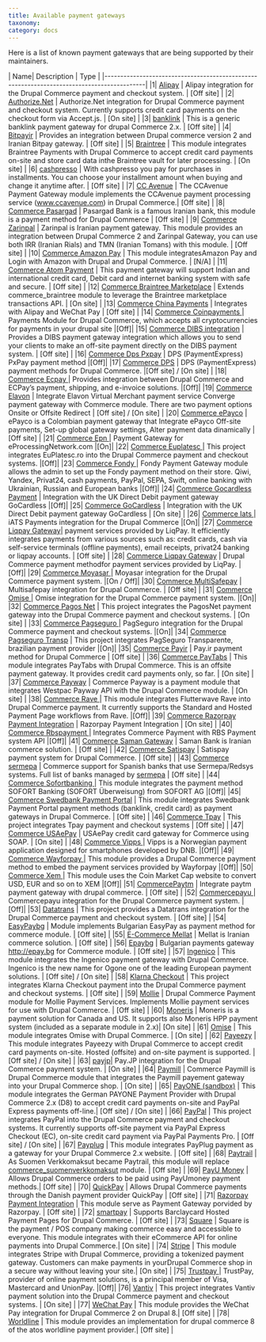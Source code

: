 ```yaml
---
title: Available payment gateways
taxonomy:
category: docs
---
```


Here is a list of known payment gateways that are being supported by their maintainers.

| Name| Description | Type |
|-------------------------------------------------------------------------------------------|
|1| [Alipay] | Alipay integration for the Drupal Commerce payment and checkout system. | [Off site] |
|2| [Authorize.Net] | Authorize.Net integration for Drupal Commerce payment and checkout system. Currently supports credit card payments on the checkout form via Accept.js. |	[On site] |
|3| [banklink] | This is a generic banklink payment gateway for drupal Commerce 2.x. | [Off site] |
|4| [Bitpayir] | Provides an integration between Drupal commerce version 2 and Iranian Bitpay gateway. | [Off site] |
|5| [Braintree] | This module integrates Braintree Payments with Drupal Commerce to accept credit card payments on-site and store card data inthe Braintree vault for later processing. |	[On site] |
|6| [cashpresso] | With cashpresso you pay for purchases in installments. You can choose your installment amount when buying and change it anytime after. |	[Off site] |
|7| [CC Avenue] | The CCAvenue Payment Gateway module implements the CCAvenue payment processing service (www.ccavenue.com) in Drupal Commerce.| [Off site] |
|8| [Commerce Pasargad] 	 | Pasargad Bank is a famous Iranian bank, this module is a payment method for Drupal Commerce	| [Off site] |
|9| [Commerce Zarinpal] 	 | Zarinpal is Iranian payment gateway. This module provides an integration between Drupal Commerce 2 and Zarinpal Gateway, you can use both IRR (Iranian Rials) and TMN (Iranian Tomans) with this module.	| [Off site] |
|10| [Commerce Amazon Pay] 	 | This module integratesAmazon Pay and Login with Amazon with Drupal and Drupal Commerce.	| [N/A] |
|11| [Commerce Atom Payment] | This payment gateway will support Indian and international credit card, Debit card and internet banking system with safe and secure.	| [Off site] |
|12| [Commerce Braintree Marketplace] |	Extends commerce_braintree module to leverage the Braintree marketplace transactions API.	| [On site] |
|13| [Commerce China Payments] |	Integrates with Alipay and WeChat Pay			| [Off site] |
|14| [Commerce Coinpayments ] |	Payments Module for Drupal Commerce, which accepts all cryptocurrencies for payments in your drupal site	|[Off]|
|15| [Commerce DIBS integration] |	Provides a DIBS payment gateway integration which allows you to send your clients to make an off-site payment directly on the DIBS payment system.		| [Off site] |
|16| [Commerce Dps Pxpay] |	DPS (PaymentExpress) PxPay payment method	|[Off]|
|17| [Commerce DPS] 			 |	DPS (PaymentExpress) payment methods for Drupal Commerce.	|[Off site] / [On site] |
|18| [Commerce Ecpay ] |	Provides integration between Drupal Commerce and ECPay’s payment, shipping, and e-invoice solutions.	|[Off]|
|19| [Commerce Elavon]		 |	Integrate Elavon Virtual Merchant payment service Converge payment gateway with Commerce module. There are two payment options Onsite or Offsite Redirect	|	[Off site] / [On site] |
|20| [Commerce ePayco]		|	ePayco is a Colombian payment gateway that Integrate ePayco Off-site payments, Set-up global gateway settings, Alter payment data dinamically	|	[Off site] |
|21| [Commerce Epn ] |		Payment Gateway for eProcessingNetwork.com	|[On]|
|22| [Commerce Euplatesc ] |	This project integrates EuPlatesc.ro into the Drupal Commerce payment and checkout systems.	|[Off]|
|23| [Commerce Fondy ] |	Fondy Payment Gateway module allows the admin to set up the Fondy payment method on their store. Qiwi, Yandex, Privat24, cash payments, PayPal, SEPA, Swift, online banking with Ukrainian, Russian and European banks	|[Off]|
|24| [Commerce Gocardless Payment] |	Integration with the UK Direct Debit payment gateway GoCardless	|[Off]|
|25| [Commerce GoCardless] 	|	Integration with the UK Direct Debit payment gateway GoCardless	|	[On site] |
|26| [Commerce Iats ] |	iATS Payments integration for the Drupal Commerce 	|[On]|
|27| [Commerce Liqpay Gateway]|	payment services provided by LiqPay. It efficiently integrates payments from various sources such as: credit cards, cash via self-service terminals (offline payments), email receipts, privat24 banking or liqpay accounts.	|	[Off site] |
|28| [Commerce Liqpay Gateway] |	Drupal Commerce payment methodfor payment services provided by LiqPay.	|[Off]|
|29| [Commerce Moyasar ] |	 Moyasar integration for the Drupal Commerce payment system.		|[On / Off]|
|30| [Commerce MultiSafepay] |	Multisafepay integration for Drupal Commerce.	|	[Off site] |
|31| [Commerce Omise ] |	Omise integration for the Drupal Commerce payment system.	|[On]|
|32| [Commerce Pagos Net] 	|	This project integrates the PagosNet payment gateway into the Drupal Commerce payment and checkout systems.	|	[On site] |
|33| [Commerce Pagseguro ] |	PagSeguro integration for the Drupal Commerce payment and checkout systems.	|[On]|
|34| [Commerce Pagseguro Transp] |	This project integrates PagSeguro Transparente, brazilian payment provider		|[On]|
|35| [Commerce Payir] 		|	Pay.ir payment method for Drupal Commerce	|	[Off site] |
|36| [Commerce PayTabs] 	|	This module integrates PayTabs with Drupal Commerce. This is an offsite payment gateway. It provides credit card payments only, so far.	|		[On site] |
|37| [Commerce Payway] 		|	Commerce Payway is a payment module that integrates Westpac Payway API with the Drupal Commerce module.	|	[On site] |
|38| [Commerce Rave ] |	This module integrates Flutterwave Rave into Drupal Commerce payment. It currently supports the Standard and Hosted Payment Page workflows from Rave.	|[Off]|
|39| [Commerce Razorpay Payment Integration] |	 Razorpay Payment Integration |	[On site] |
|40| [Commerce Rbspayment ] |	Integrates Commerce Payment with RBS Payment system API	|[Off]|
|41| [Commerce Saman Gateway] |	Saman Bank is Iranian commerce solution.	|	[Off site] |
|42| [Commerce Satispay] 	|	Satispay payment system for Drupal Commerce.	|		[Off site] |
|43| [Commerce sermepa] | Commerce support for Spanish banks that use Sermepa/Redsys systems. Full list of banks managed by [sermepa] |	[Off site] |
|44| [Commerce Sofortbanking ] |	This module integrates the payment method SOFORT Banking (SOFORT Überweisung) from SOFORT AG	|[Off]|
|45| [Commerce Swedbank Payment Portal] |	This module integrates Swedbank Payment Portal payment methods (banklink, credit card) as payment gateways in Drupal Commerce.	|	[Off site] |
|46| [Commerce Tpay] 		|	This project integrates Tpay payment and checkout systems	|	[Off site] |
|47| [Commerce USAePay] 	|	USAePay credit card gateway for Commerce using SOAP.	|	[On site] |
|48| [Commerce Vipps ] |	Vipps is a Norwegian payment application designed for smartphones developed by DNB.		|[Off]|
|49| [Commerce Wayforpay ] |	This module provides a Drupal Commerce payment method to embed the payment services provided by Wayforpay	|[Off]|
|50| [Commerce Xem ] |	This module uses the Coin Market Cap website to convert USD, EUR and so on to XEM		|[Off]|
|51| [CommercePaytm] | Integrate paytm payment gateway with drupal commerce. |	[Off site] |
|52| [Commercepayu ] |	 Commercepayu integration for the Drupal Commerce payment system.		|[Off]|
|53| [Datatrans] | This project provides a Datatrans integration for the Drupal Commerce payment and checkout system. | [Off site] |
|54| [EasyPaybg] | Module implements Bulgarian EasyPay as payment method for commerce module. | [Off site] |
|55| [E-Commerce Mellat] 	|	Mellat is Iranian commerce solution.	|	[Off site] |
|56| [Epaybg] | Bulgarian payments gateway http://epay.bg for Commerce module. |	[Off site] |
|57| [Ingenico] | This module integrates the Ingenico payment gateway with Drupal Commerce. Ingenico is the new name for Ogone one of the leading European payment solutions. | [Off site] / [On site] |
|58| [Klarna Checkout] | This project integrates Klarna Checkout payment into the Drupal Commerce payment and checkout systems. |	[Off site] |
|59| [Mollie] | Drupal Commerce Payment module for Mollie Payment Services. Implements Mollie payment services for use with Drupal Commerce. | [Off site] |
|60| [Moneris] | Moneris is a payment solution for Canada and US. It supports also Moneris HPP payment system (included as a separate module in 2.x)| [On site] |
|61| [Omise] | This module integrates Omise with Drupal Commerce. | [On site] |
|62| [Payeezy] | This module integrates Payeezy with Drupal Commerce to accept credit card payments on-site. Hosted (offsite) and on-site payment is supported. |	[Off site] / [On site] |
|63| [payjp]| Pay.JP integration for the Drupal Commerce payment system. | [On site] |
|64| [Paymill] | Commerce Paymill is Drupal Commerce module that integrates the Paymill payement gateway into your Drupal Commerce shop. | [On site] |
|65| [PayONE (sandbox)] | This module integrates the German PAYONE Payment Provider with Drupal Commerce 2.x (D8) to accept credit card payments on-site and PayPal Express payments off-line.| [Off site] / [On site] |
|66| [PayPal] | This project integrates PayPal into the Drupal Commerce payment and checkout systems. It currently supports off-site payment via PayPal Express Checkout (EC), on-site credit card payment via PayPal Payments Pro. |	[Off site] / [On site] |
|67| [Payplug] | This module integrates PayPlug payment as a gateway for your Drupal Commerce 2.x website. |	[Off site] |
|68| [Paytrail] | As Suomen Verkkomaksut became Paytrail, this module will replace [commerce_suomenverkkomaksut] module. | [Off site] |
|69| [PayU Money] | Allows Drupal Commerce orders to be paid using PayUmoney payment methods.|	[Off site] |
|70| [QuickPay] | Allows Drupal Commerce payments through the Danish payment provider QuickPay |	[Off site] |
|71| [Razorpay Payment Integration] | This module serve as Payment Gateway porvided by Razorpay. |	[Off site] |
|72| [smartpay] | Supports Barclaycard Hosted Payment Pages for Drupal Commerce. |	[Off site] |
|73| [Square] | Square is the payment / POS company making commerce easy and accessible to everyone. This module integrates with their eCommerce API for online payments into Drupal Commerce.|	[On site] |
|74| [Stripe] | This module integrates Stripe with Drupal Commerce, providing a tokenized payment gateway. Customers can make payments in yourDrupal Commerce shop in a secure way without leaving your site.| [On site] |
|75| [Trustpay ] |	TrustPay, provider of online payment solutions, is a principal member of Visa, Mastercard and UnionPay.	|[Off]|
|76| [Vantiv] | This project integrates Vantiv payment solution into the Drupal Commerce payment and checkout systems. |	[On site] |
|77| [WeChat Pay] | This module provides the WeChat Pay integration for Drupal Commerce 2 on Drupal 8.|	[Off site] |
|78| [Worldline] | This module provides an implementation for drupal commerce 8 of the atos worldline payment provider.| [Off site] |





[QuickPay]: https://www.drupal.org/project/commerce_quickpay_gateway
[Braintree]: https://www.drupal.org/project/commerce_braintree
[PayPal]: https://www.drupal.org/project/commerce_paypal
[Stripe]: https://www.drupal.org/project/commerce_stripe
[Authorize.Net]: https://www.drupal.org/project/commerce_authnet
[Vantiv]: https://www.drupal.org/project/commerce_vantiv
[Square]: https://www.drupal.org/project/commerce_square
[Paymill]: https://www.drupal.org/project/commerce_paymill
[Ingenico]: https://www.drupal.org/project/commerce_ingenico
[Paytrail]: https://www.drupal.org/project/commerce_paytrail
[Payplug]: https://www.drupal.org/project/commerce_payplug
[PayU Money]: https://www.drupal.org/project/commerce_payumoney
[CC Avenue]: https://www.drupal.org/project/commerce_ccavenue
[Alipay]: https://www.drupal.org/project/commerce_alipay
[WeChat Pay]: https://www.drupal.org/project/commerce_wechat_pay
[Worldline]: https://www.drupal.org/project/commerce_worldline
[Datatrans]: https://www.drupal.org/project/commerce_datatrans
[EasyPaybg]: https://www.drupal.org/project/commerce_easyPaybg
[Epaybg]: https://www.drupal.org/project/commerce_epaybg
[Mollie]: https://www.drupal.org/project/commerce_mollie
[Moneris]: https://www.drupal.org/project/commerce_moneris
[smartpay]: https://www.drupal.org/project/commerce_smartpay
[payjp]: https://www.drupal.org/project/commerce_payjp
[banklink]: https://www.drupal.org/project/commerce_banklink
[Razorpay Payment Integration]: https://www.drupal.org/project/commerce_razorpay
[CommercePaytm]: https://www.drupal.org/project/commercepaytm
[Commerce sermepa]: https://www.drupal.org/project/commerce_sermepa
[Bitpayir]: https://www.drupal.org/project/commerce_bitpayir
[PayONE (sandbox)]: https://www.drupal.org/sandbox/mitrpaka/2849906
[Klarna Checkout]: https://www.drupal.org/project/commerce_klarna_checkout
[commerce_suomenverkkomaksut]: https://drupal.org/project/commerce_suomenverkkomaksut
[sermepa]: www.redsys.es/wps/portal/redsys/publica/acercade/nuestrosSocios
[Payeezy]: https://www.drupal.org/project/commerce_payeezy
[Omise]: https://www.drupal.org/project/commerce_omise

[Commerce  Pasargad]: https://www.drupal.org/project/commerce_pasargad
[Commerce  Zarinpal]: https://www.drupal.org/project/commerce_zarinpal
[Commerce Amazon Pay]: https://www.drupal.org/project/commerce_amazon_lpa
[Commerce Atom Payment]: https://www.drupal.org/project/commerce_atom_payment
[Commerce Braintree Marketplace]: https://www.drupal.org/project/commerce_braintree_marketplace
[Commerce China Payments]: https://www.drupal.org/project/commerce_cnpay
[Commerce DIBS integration]: https://www.drupal.org/project/commerce_dibs
[Commerce DPS]: https://www.drupal.org/project/commerce_dps
[Commerce Elavon]: https://www.drupal.org/project/commerce_elavon
[Commerce ePayco]: https://www.drupal.org/project/commerce_epayco
[Commerce GoCardless]: https://www.drupal.org/project/commerce_gocardless
[Commerce Liqpay Gateway]: https://www.drupal.org/project/commerce_liqpay_gateway
[Commerce MultiSafepay]: https://www.drupal.org/project/commerce_multisafepay
[Commerce Pagos Net]: https://www.drupal.org/project/commerce_pagos_net
[Commerce Payir]: https://www.drupal.org/project/commerce_payir
[Commerce PayTabs]: https://www.drupal.org/project/commerce_paytabs
[Commerce Payway]: https://www.drupal.org/project/commerce_payway
[Commerce Razorpay Payment Integration]: https://www.drupal.org/project/commerce_razorpay
[Commerce Saman Gateway]: https://www.drupal.org/project/ms_commerce_saman
[Commerce Satispay]: https://www.drupal.org/project/commerce_satispay
[Commerce Swedbank Payment Portal]: https://www.drupal.org/project/commerce_payment_spp
[Commerce Tpay]: https://www.drupal.org/project/commerce_tpay
[Commerce USAePay]: https://www.drupal.org/project/commerce_usaepay
[E-Commerce Mellat]: https://www.drupal.org/project/mellat_gateway
[cashpresso]: https://www.drupal.org/project/commerce_cashpresso



[Commerce Coinpayments ]: https://www.drupal.org/project/commerce_coinpayments
[Commerce Dps Pxpay]: https://www.drupal.org/project/commerce_dps_pxpay
[Commerce Ecpay ]: https://www.drupal.org/project/commerce_ecpay
[Commerce Epn ]: https://www.drupal.org/project/commerce_epn
[Commerce Euplatesc ]: https://www.drupal.org/project/commerce_euplatesc
[Commerce Gocardless Payment]: https://www.drupal.org/project/commerce_gocardless_payment
[Commerce Iats ]: https://www.drupal.org/project/commerce_iats
[Commerce Liqpay Gateway]: https://www.drupal.org/project/commerce_liqpay_gateway
[Commerce Moyasar ]: https://www.drupal.org/project/commerce_moyasar
[Commerce Omise ]: https://www.drupal.org/project/commerce_omise
[Commerce Pagseguro ]: https://www.drupal.org/project/commerce_pagseguro
[Commerce Pagseguro Transp]: https://www.drupal.org/project/commerce_pagseguro_transp
[Commerce Rave ]: https://www.drupal.org/project/commerce_rave
[Commerce Rbspayment ]: https://www.drupal.org/project/commerce_rbspayment
[Trustpay  ]: https://www.drupal.org/project/trustpay
[Commerce Vipps ]: https://www.drupal.org/project/commerce_vipps
[Commerce Wayforpay ]: https://www.drupal.org/project/commerce_wayforpay
[Commerce Xem ]: https://www.drupal.org/project/commerce_xem
[Commercepayu  ]: https://www.drupal.org/project/commercepayu
[Commerce Fondy ]: https://www.drupal.org/project/commerce_fondy
[Commerce Sofortbanking ]: https://www.drupal.org/project/commerce_sofortbanking

